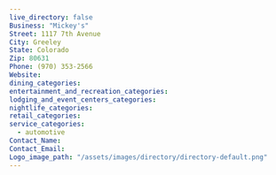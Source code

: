 ```yaml
---
live_directory: false
Business: "Mickey's"
Street: 1117 7th Avenue
City: Greeley
State: Colorado
Zip: 80631
Phone: (970) 353-2566
Website:
dining_categories:
entertainment_and_recreation_categories:
lodging_and_event_centers_categories:
nightlife_categories:
retail_categories:
service_categories:
  - automotive
Contact_Name:
Contact_Email:
Logo_image_path: "/assets/images/directory/directory-default.png"
---
```



